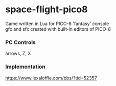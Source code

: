 # space-flight-pico8  
Game written in Lua for PICO-8 'fantasy' console  
gfx and sfx created with built-in editors of PICO-8  

### PC Controls  
arrows, Z, X  

### Implementation  
https://www.lexaloffle.com/bbs/?tid=52357
